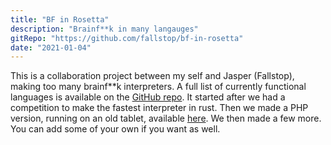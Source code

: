 ```yaml
---
title: "BF in Rosetta"
description: "Brainf**k in many langauges"
gitRepo: "https://github.com/fallstop/bf-in-rosetta"
date: "2021-01-04"
---
```

This is a collaboration project between my self and Jasper (Fallstop), making too many brainf**k interpreters. A full 
list of currently functional languages is available on the [GitHub repo](https://github.com/fallstop/bf-in-rosetta). It
started after we had a competition to make the fastest interpreter in rust. Then we made a PHP version, running on an
old tablet, available [here](http://brainfucked.qrl.nz). We then made a few more. You can add some of your own if you 
want as well.
